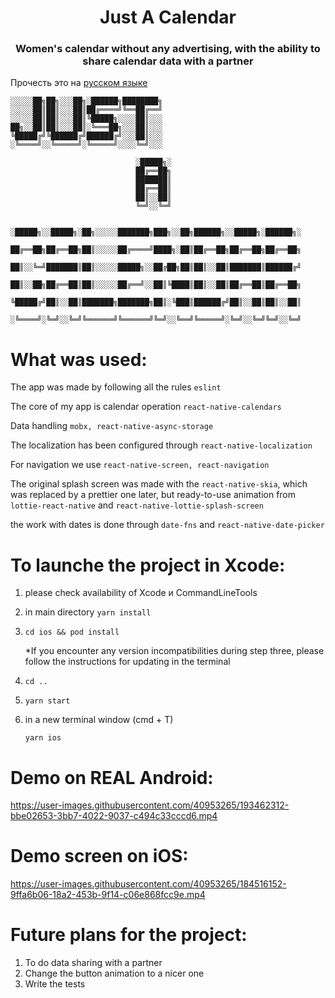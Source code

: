 <h1 align="center">Just A Calendar</h1>
<h3 align="center">Women's calendar without any advertising, with the ability to share calendar data with a partner</h3>


Прочесть это на [русском языке](README.md)

```
░░░░░██╗██╗░░░██╗░██████╗████████╗
░░░░░██║██║░░░██║██╔════╝╚══██╔══╝
░░░░░██║██║░░░██║╚█████╗░░░░██║░░░
██╗░░██║██║░░░██║░╚═══██╗░░░██║░░░
╚█████╔╝╚██████╔╝██████╔╝░░░██║░░░
░╚════╝░░╚═════╝░╚═════╝░░░░╚═╝░░░

                            ░█████╗░
                            ██╔══██╗
                            ███████║
                            ██╔══██║
                            ██║░░██║
                            ╚═╝░░╚═╝      
                                  
            ░█████╗░░█████╗░██╗░░░░░███████╗███╗░░██╗██████╗░░█████╗░██████╗░
            ██╔══██╗██╔══██╗██║░░░░░██╔════╝████╗░██║██╔══██╗██╔══██╗██╔══██╗
            ██║░░╚═╝███████║██║░░░░░█████╗░░██╔██╗██║██║░░██║███████║██████╔╝
            ██║░░██╗██╔══██║██║░░░░░██╔══╝░░██║╚████║██║░░██║██╔══██║██╔══██╗
            ╚█████╔╝██║░░██║███████╗███████╗██║░╚███║██████╔╝██║░░██║██║░░██║
            ░╚════╝░╚═╝░░╚═╝╚══════╝╚══════╝╚═╝░░╚══╝╚═════╝░╚═╝░░╚═╝╚═╝░░╚═╝

```

# What was used: 

The app was made by following all the rules ```eslint```

The core of my app is calendar operation ```react-native-calendars```

Data handling ```mobx, react-native-async-storage ```

The localization has been configured through ```react-native-localization```

For navigation we use ```react-native-screen, react-navigation```

The original splash screen was made with the ```react-native-skia```, which was replaced by a prettier one later, but ready-to-use animation from ```lottie-react-native``` and `react-native-lottie-splash-screen`

the work with dates is done through  ```date-fns``` and `react-native-date-picker`



 # To launche the project in Xcode:
    
1. please check availability of Xcode и CommandLineTools
     
2. in main directory ``` yarn install ```
     
3. ``` cd ios && pod install ```

    *If you encounter any version incompatibilities during step three, please follow the instructions for updating in the terminal    
     
4. ``` cd .. ```
     
5. ``` yarn start ```
     
6. in a new terminal window (cmd + T)

     ``` yarn ios ```

# Demo on REAL Android:

https://user-images.githubusercontent.com/40953265/193462312-bbe02653-3bb7-4022-9037-c494c33cccd6.mp4



 # Demo screen on iOS:
 
https://user-images.githubusercontent.com/40953265/184516152-9ffa6b06-18a2-453b-9f14-c06e868fcc9e.mp4



 # Future plans for the project:
1. To do data sharing with a partner
2. Change the button animation to a nicer one
3. Write the tests

